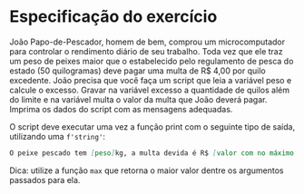 # Especificação do exercício

João Papo-de-Pescador, homem de bem, comprou um microcomputador para controlar o rendimento diário de seu trabalho.
Toda vez que ele traz um peso de peixes maior que o estabelecido pelo regulamento de pesca do estado (50 quilogramas) deve pagar uma multa de R$ 4,00 por quilo excedente.
João precisa que você faça um script que leia a variável peso e calcule o excesso.
Gravar na variável excesso a quantidade de quilos além do limite e na variável multa o valor da multa que João deverá pagar.
Imprima os dados do script com as mensagens adequadas.

O script deve executar uma vez a função print com o seguinte tipo de saída, utilizando uma `f'string'`:

```markdown
O peixe pescado tem [peso]kg, a multa devida é R$ [valor com no máximo duas casas decimais].
```

Dica: utilize a função `max` que retorna o maior valor dentre os argumentos passados para ela.
